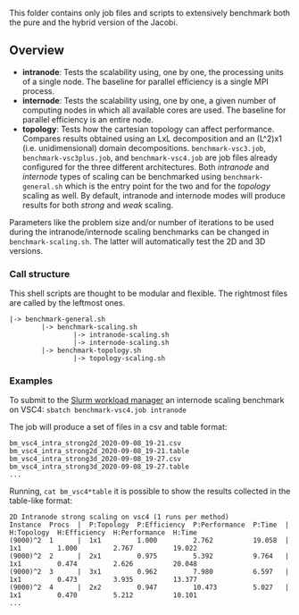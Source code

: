 This folder contains only job files and scripts to extensively benchmark both the
pure and the hybrid version of the Jacobi.

## Overview
- **intranode**: Tests the scalability using, one by one, the processing units of a single node.
The baseline for parallel efficiency is a single MPI process.
- **internode**: Tests the scalability using, one by one, a given number of computing nodes in which all available cores
are used. The baseline for parallel efficiency is an entire node.
- **topology**: Tests how the cartesian topology can affect performance. Compares results obtained using an LxL decomposition
and an (L^2)x1 (i.e. unidimensional) domain decompositions.
`benchmark-vsc3.job`, `benchmark-vsc3plus.job`, and `benchmark-vsc4.job` are job files already configured
for the three different architectures.
Both _intranode_ and _internode_ types of scaling can be benchmarked using `benchmark-general.sh` which is
the entry point for the two and for the _topology_ scaling as well.
By default, intranode and internode modes will produce results for both _strong_ and _weak_ scaling.

Parameters like the problem size and/or number of iterations to be used during the intranode/internode scaling benchmarks
can be changed in `benchmark-scaling.sh`. The latter will automatically test the 2D and 3D versions.

### Call structure

This shell scripts are thought to be modular and flexible. The rightmost files are called by the leftmost ones.

```
|-> benchmark-general.sh
        |-> benchmark-scaling.sh
                |-> intranode-scaling.sh
                |-> internode-scaling.sh
        |-> benchmark-topology.sh
                |-> topology-scaling.sh 
```

### Examples
To submit to the [Slurm workload manager](https://slurm.schedmd.com/documentation.html) an internode scaling benchmark on VSC4:
```sbatch benchmark-vsc4.job intranode```

The job will produce a set of files in a csv and table format:
```
bm_vsc4_intra_strong2d_2020-09-08_19-21.csv
bm_vsc4_intra_strong2d_2020-09-08_19-21.table
bm_vsc4_intra_strong3d_2020-09-08_19-27.csv
bm_vsc4_intra_strong3d_2020-09-08_19-27.table
...
```

Running, `cat bm_vsc4*table` it is possible to show the results collected in the table-like format:
```
2D Intranode strong scaling on vsc4 (1 runs per method)
Instance  Procs  |  P:Topology  P:Efficiency  P:Performance  P:Time  |  H:Topology  H:Efficiency  H:Performance  H:Time
(9000)^2  1      |  1x1         1.000         2.762          19.058  |  1x1         1.000         2.767          19.022
(9000)^2  2      |  2x1         0.975         5.392          9.764   |  1x1         0.474         2.626          20.048
(9000)^2  3      |  3x1         0.962         7.980          6.597   |  1x1         0.473         3.935          13.377
(9000)^2  4      |  2x2         0.947         10.473         5.027   |  1x1         0.470         5.212          10.101
...
```